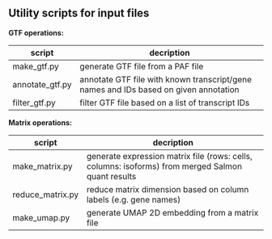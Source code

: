 ## Utility scripts for input files

**GTF operations:**

| script            | decription |
| ------------------|------------|
| make_gtf.py       | generate GTF file from a PAF file |
| annotate_gtf.py   | annotate GTF file with known transcript/gene names and IDs based on given annotation |
| filter_gtf.py     | filter GTF file based on a list of transcript IDs |

**Matrix operations:**

| script            | decription |
| ------------------|------------|
| make_matrix.py    | generate expression matrix file (rows: cells, columns: isoforms) from merged Salmon quant results |
| reduce_matrix.py  | reduce matrix dimension based on column labels (e.g. gene names) |
| make_umap.py      | generate UMAP 2D embedding from a matrix file |
